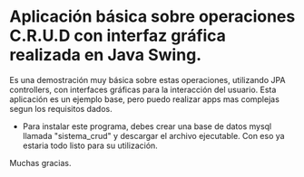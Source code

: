 # Aplicación básica sobre operaciones C.R.U.D con interfaz gráfica realizada en Java Swing.
Es una demostración muy básica sobre estas operaciones, utilizando JPA controllers, con interfaces gráficas
para la interacción del usuario. Esta aplicación es un ejemplo base, pero puedo realizar apps mas complejas 
segun los requisitos dados.

* Para instalar este programa, debes crear una base de datos mysql llamada "sistema_crud" y descargar el
archivo ejecutable. Con eso ya estaria todo listo para su utilización.

Muchas gracias.
